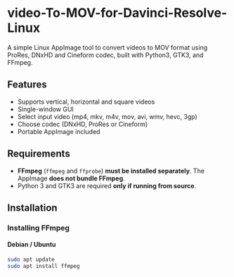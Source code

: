 # video-To-MOV-for-Davinci-Resolve-Linux

A simple Linux AppImage tool to convert videos to MOV format using ProRes, DNxHD and Cineform codec, built with Python3, GTK3, and FFmpeg.


## Features
- Supports vertical, horizontal and square videos
- Single-window GUI
- Select input video (mp4, mkv, m4v, mov, avi, wmv, hevc, 3gp)
- Choose codec (DNxHD, ProRes or Cineform)
- Portable AppImage included

## Requirements

- **FFmpeg** (`ffmpeg` and `ffprobe`) **must be installed separately**. The AppImage **does not bundle FFmpeg**.  
- Python 3 and GTK3 are required **only if running from source**.

## Installation

### Installing FFmpeg

#### Debian / Ubuntu
```bash
sudo apt update
sudo apt install ffmpeg

